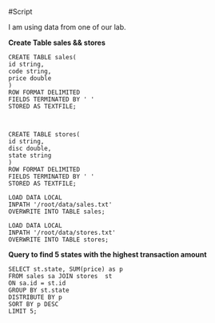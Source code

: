 #Script

I am using data from one of our lab.

**Create Table sales && stores**

```
CREATE TABLE sales(
id string,
code string,
price double
)
ROW FORMAT DELIMITED
FIELDS TERMINATED BY ' '
STORED AS TEXTFILE;



CREATE TABLE stores(
id string,
disc double,
state string
)
ROW FORMAT DELIMITED
FIELDS TERMINATED BY ' '
STORED AS TEXTFILE;

LOAD DATA LOCAL
INPATH '/root/data/sales.txt'
OVERWRITE INTO TABLE sales;

LOAD DATA LOCAL
INPATH '/root/data/stores.txt'
OVERWRITE INTO TABLE stores;

```
**Query to find  5 states with the highest transaction amount**

```
SELECT st.state, SUM(price) as p
FROM sales sa JOIN stores  st 
ON sa.id = st.id
GROUP BY st.state
DISTRIBUTE BY p
SORT BY p DESC
LIMIT 5;

```
